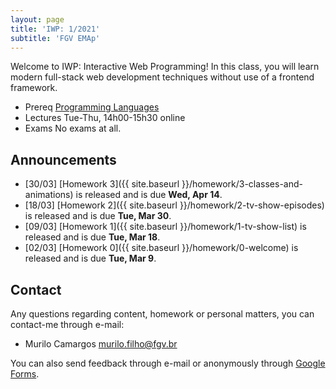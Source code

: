 ```yaml
---
layout: page
title: 'IWP: 1/2021'
subtitle: 'FGV EMAp'
---
```


Welcome to IWP: Interactive Web Programming! In this class, you will learn modern full-stack web development techniques without use of a frontend framework.

- <span class="label">Prereq</span> [Programming Languages](https://emap.fgv.br/en/discipline/graduacao-matematica-aplicada-graduacao-ciencia-de-dados/programming-languages)<br/>
- <span class="label">Lectures</span> Tue-Thu, 14h00-15h30 online <br/>
- <span class="label">Exams</span> No exams at all.

## Announcements
- [30/03] [Homework 3]({{ site.baseurl }}/homework/3-classes-and-animations) is released and is due **Wed, Apr 14**.
- [18/03] [Homework 2]({{ site.baseurl }}/homework/2-tv-show-episodes) is released and is due **Tue, Mar 30**.
- [09/03] [Homework 1]({{ site.baseurl }}/homework/1-tv-show-list) is released and is due **Tue, Mar 18**.
- [02/03] [Homework 0]({{ site.baseurl }}/homework/0-welcome) is released and is due **Tue, Mar 9**.

## Contact
Any questions regarding content, homework or personal matters, you can contact-me through e-mail:
- Murilo Camargos [murilo.filho@fgv.br](mailto:murilo.filho@fgv.br)

You can also send feedback through e-mail or anonymously through [Google Forms](https://forms.gle/BR4qMSmW55zkcEUh6).
